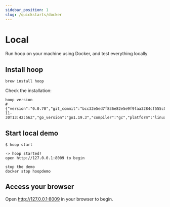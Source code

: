 ```yaml
---
sidebar_position: 1
slug: /quickstarts/docker
---
```


# Local

Run hoop on your machine using Docker, and test everything locally

## Install hoop

```shell
brew install hoop
```

Check the installation:
```shell
hoop version
# {"version":"0.0.70","git_commit":"bcc32e5ed7f836e82e5e9f9faa3284cf555c07e8","build_date":"2022-11-30T13:42:56Z","go_version":"go1.19.3","compiler":"gc","platform":"linux/amd64"}
```

## Start local demo

```shell
$ hoop start

-> hoop started!
open http://127.0.0.1:8009 to begin

stop the demo
docker stop hoopdemo
```

## Access your browser

Open http://127.0.0.1:8009 in your browser to begin.

